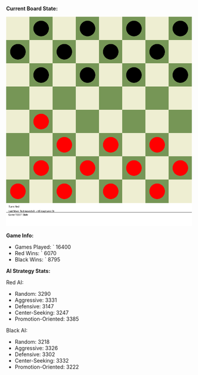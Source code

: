 
**Current Board State:**  
<!-- START_GIF -->
![Checkers Game](./checkers_game.gif)
<!-- END_GIF -->

**Game Info:**  
- Games Played: `<!-- GAMES_PLAYED --> 16400
- Red Wins: `<!-- RED_WINS --> 6070
- Black Wins: `<!-- BLACK_WINS --> 8795

<!-- AI_STATS -->
**AI Strategy Stats:**

Red AI:
- Random: 3290
- Aggressive: 3331
- Defensive: 3147
- Center-Seeking: 3247
- Promotion-Oriented: 3385

Black AI:
- Random: 3218
- Aggressive: 3326
- Defensive: 3302
- Center-Seeking: 3332
- Promotion-Oriented: 3222
